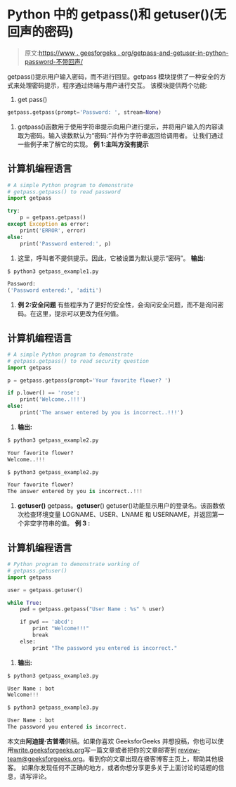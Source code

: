 # Python 中的 getpass()和 getuser()(无回声的密码)

> 原文:[https://www . geesforgeks . org/getpass-and-getuser-in-python-password-不带回声/](https://www.geeksforgeeks.org/getpass-and-getuser-in-python-password-without-echo/)

getpass()提示用户输入密码，而不进行回显。getpass 模块提供了一种安全的方式来处理密码提示，程序通过终端与用户进行交互。
该模块提供两个功能:

1.  get pass()

```py
getpass.getpass(prompt='Password: ', stream=None) 
```

1.  getpass()函数用于使用字符串提示向用户进行提示，并将用户输入的内容读取为密码。输入读数默认为“密码:”并作为字符串返回给调用者。
    让我们通过一些例子来了解它的实现。
    **例 1:主叫方没有提示**

## 计算机编程语言

```py
# A simple Python program to demonstrate
# getpass.getpass() to read password
import getpass

try:
    p = getpass.getpass()
except Exception as error:
    print('ERROR', error)
else:
    print('Password entered:', p)
```

1.  这里，呼叫者不提供提示。因此，它被设置为默认提示“密码”。
    **输出:**

```py
$ python3 getpass_example1.py

Password: 
('Password entered:', 'aditi')
```

1.  **例 2:安全问题**
    有些程序为了更好的安全性，会询问安全问题，而不是询问密码。在这里，提示可以更改为任何值。

## 计算机编程语言

```py
# A simple Python program to demonstrate
# getpass.getpass() to read security question
import getpass

p = getpass.getpass(prompt='Your favorite flower? ')

if p.lower() == 'rose':
    print('Welcome..!!!')
else:
    print('The answer entered by you is incorrect..!!!')
```

1.  **输出:**

```py
$ python3 getpass_example2.py

Your favorite flower?
Welcome..!!!

$ python3 getpass_example2.py

Your favorite flower?
The answer entered by you is incorrect..!!!
```

1.  **getuser()**
    getpass。**getuser**()
    getuser()功能显示用户的登录名。该函数依次检查环境变量 LOGNAME、USER、LNAME 和 USERNAME，并返回第一个非空字符串的值。
    **例 3 :**

## 计算机编程语言

```py
# Python program to demonstrate working of
# getpass.getuser()
import getpass

user = getpass.getuser()

while True:
    pwd = getpass.getpass("User Name : %s" % user)

    if pwd == 'abcd':
        print "Welcome!!!"
        break
    else:
        print "The password you entered is incorrect."
```

1.  **输出:**

```py
$ python3 getpass_example3.py

User Name : bot
Welcome!!!

$ python3 getpass_example3.py

User Name : bot
The password you entered is incorrect.
```

本文由**阿迪提·古普塔**供稿。如果你喜欢 GeeksforGeeks 并想投稿，你也可以使用[write.geeksforgeeks.org](https://write.geeksforgeeks.org)写一篇文章或者把你的文章邮寄到 review-team@geeksforgeeks.org。看到你的文章出现在极客博客主页上，帮助其他极客。
如果你发现任何不正确的地方，或者你想分享更多关于上面讨论的话题的信息，请写评论。
